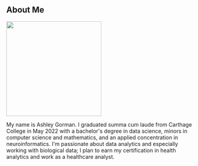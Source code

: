 ## About Me

<img src="https://lh3.googleusercontent.com/W90LqOuawWc9YfSnr7FCHpWzq1yMHC4Jlr4ZFKJH_o_9SM-x2Tao3uJUdumW7DlFtM53k3Rj-59hUMY2JuSH9M63DOGY58kV-wwX7wJMcfGIbnT2SfU2J-I6L5cpHZJVYrJHXKJewg=w2400" height="250" width="250">

My name is Ashley Gorman. I graduated summa cum laude from Carthage College in May 2022 with a bachelor's degree in data science, minors in computer science and mathematics, and an applied concentration in neuroinformatics. I'm passionate about data analytics and especially working with biological data; I plan to earn my certification in health analytics and work as a healthcare analyst.
